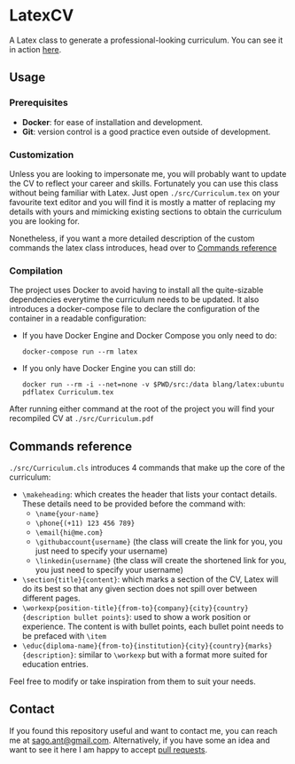 # LatexCV

A Latex class to generate a professional-looking curriculum. You can see it in action [here](./src/Curriculum.pdf).

## Usage

### Prerequisites
- **Docker**: for ease of installation and development.
- **Git**: version control is a good practice even outside of development.

### Customization

Unless you are looking to impersonate me, you will probably want to update the CV to reflect your career and skills. Fortunately you can use this class without being familiar with Latex. Just open `./src/Curriculum.tex` on your favourite text editor and you will find it is mostly a matter of replacing my details with yours and mimicking existing sections to obtain the curriculum you are looking for.

Nonetheless, if you want a more detailed description of the custom commands the latex class introduces, head over to [Commands reference](#commands-reference)


### Compilation

The project uses Docker to avoid having to install all the quite-sizable dependencies everytime the curriculum needs to be updated. It also introduces a docker-compose file to declare the configuration of the container in a readable configuration:
  - If you have Docker Engine and Docker Compose you only need to do:
    ```
    docker-compose run --rm latex
    ```
  - If you only have Docker Engine you can still do:
    ```
    docker run --rm -i --net=none -v $PWD/src:/data blang/latex:ubuntu pdflatex Curriculum.tex 
    ```

After running either command at the root of the project you will find your recompiled CV at `./src/Curriculum.pdf`


## Commands reference

`./src/Curriculum.cls` introduces 4 commands that make up the core of the curriculum:
  - `\makeheading`: which creates the header that lists your contact details. These details need to be provided before the command with:
    - `\name{your-name}`
    - `\phone{(+11) 123 456 789}`
    - `\email{hi@me.com}`
    - `\githubaccount{username}` (the class will create the link for you, you just need to specify your username)
    - `\linkedin{username}` (the class will create the shortened link for you, you just need to specify your username)
  - `\section{title}{content}`: which marks a section of the CV, Latex will do its best so that any given section does not spill over between different pages.
  - `\workexp{position-title}{from-to}{company}{city}{country}{description bullet points}`: used to show a work position or experience. The content is with bullet points, each bullet point needs to be prefaced with `\item`
  - `\educ{diploma-name}{from-to}{institution}{city}{country}{marks}{description}`: similar to `\workexp` but with a format more suited for education entries.

Feel free to modify or take inspiration from them to suit your needs.

## Contact
If you found this repository useful and want to contact me, you can reach me at [sago.ant@gmail.com](mailto:sago.ant@gmail.com). Alternatively, if you have some an idea and want to see it here I am happy to accept [pull requests](https://help.github.com/en/github/collaborating-with-issues-and-pull-requests/creating-a-pull-request).
